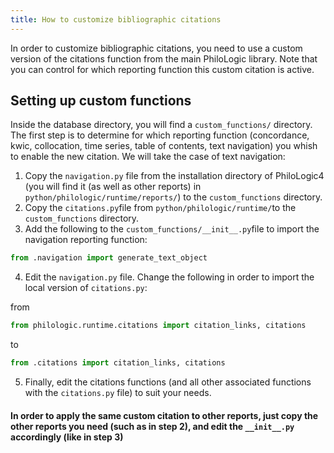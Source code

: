 ```yaml
---
title: How to customize bibliographic citations
---
```


In order to customize bibliographic citations, you need to use a custom version of the citations function from the main PhiloLogic library. Note that you can control for which reporting function this custom citation is active.

## Setting up custom functions

Inside the database directory, you will find a `custom_functions/` directory. The first step is to determine for which reporting function (concordance, kwic, collocation, time series, table of contents, text navigation) you whish to enable the new citation. We will take the case of text navigation:
1) Copy the `navigation.py` file from the installation directory of PhiloLogic4 (you will find it (as well as other reports) in `python/philologic/runtime/reports/`) to the `custom_functions` directory. 
2) Copy the `citations.py`file from `python/philologic/runtime/`to the `custom_functions` directory. 
3) Add the following to the `custom_functions/__init__.py`file to import the navigation reporting function:
```python
from .navigation import generate_text_object
```
4) Edit the `navigation.py` file. Change the following in order to import the local version of `citations.py`:

from 
```python 
from philologic.runtime.citations import citation_links, citations
```
to 
```python
from .citations import citation_links, citations
```
5) Finally, edit the citations functions (and all other associated functions with the `citations.py` file) to suit your needs.


#### In order to apply the same custom citation to other reports, just copy the other reports you need (such as in step 2), and edit the `__init__.py` accordingly (like in step 3)
